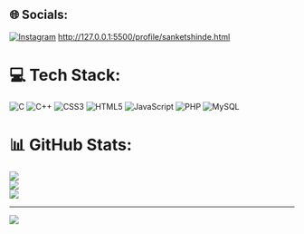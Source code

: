 
## 🌐 Socials:
[![Instagram](https://img.shields.io/badge/Instagram-%23E4405F.svg?logo=Instagram&logoColor=white)](https://instagram.com/xx__sanket.__xx?igshid=ZDdkNTZiNTM=)
http://127.0.0.1:5500/profile/sanketshinde.html

# 💻 Tech Stack:
![C](https://img.shields.io/badge/c-%2300599C.svg?style=for-the-badge&logo=c&logoColor=white) ![C++](https://img.shields.io/badge/c++-%2300599C.svg?style=for-the-badge&logo=c%2B%2B&logoColor=white) ![CSS3](https://img.shields.io/badge/css3-%231572B6.svg?style=for-the-badge&logo=css3&logoColor=white) ![HTML5](https://img.shields.io/badge/html5-%23E34F26.svg?style=for-the-badge&logo=html5&logoColor=white) ![JavaScript](https://img.shields.io/badge/javascript-%23323330.svg?style=for-the-badge&logo=javascript&logoColor=%23F7DF1E) ![PHP](https://img.shields.io/badge/php-%23777BB4.svg?style=for-the-badge&logo=php&logoColor=white) ![MySQL](https://img.shields.io/badge/mysql-%2300f.svg?style=for-the-badge&logo=mysql&logoColor=white)
# 📊 GitHub Stats:
![](https://github-readme-stats.vercel.app/api?username=SanketShinde1517&theme=dark&hide_border=false&include_all_commits=false&count_private=true)<br/>
![](https://github-readme-streak-stats.herokuapp.com/?user=SanketShinde1517&theme=dark&hide_border=false)<br/>
![](https://github-readme-stats.vercel.app/api/top-langs/?username=SanketShinde1517&theme=dark&hide_border=false&include_all_commits=false&count_private=true&layout=compact)

---
[![](https://visitcount.itsvg.in/api?id=SanketShinde1517&icon=2&color=1)](https://visitcount.itsvg.in)

<!-- Proudly created with GPRM ( https://gprm.itsvg.in ) -->
